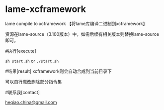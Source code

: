 # lame-xcframework
lame compile to xcframework 【将lame库编译二进制到xcframework】

资源在lame-source（3.100版本）中，如需后续有相关版本则替换lame-source即可，

#执行[execute]

`sh start.sh` or `./start.sh`


#结果[result]
xcframework则会自动合成到当前目录下

可以自行魔改删除部分指令集


#联系我[contact]

heqiao.china@gmail.com
